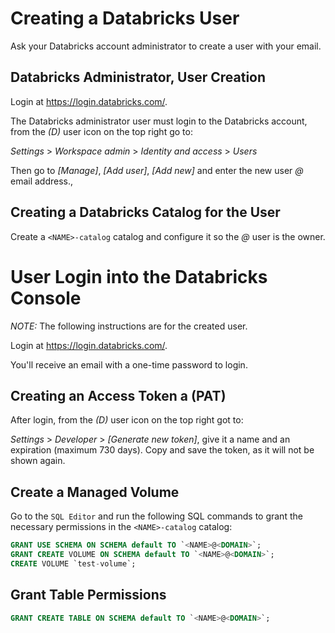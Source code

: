 <!--
Copyright 2025 Tabs Data Inc.
-->

# Creating a Databricks User

Ask your Databricks account administrator to create a user with your email.

## Databricks Administrator, User Creation

Login at https://login.databricks.com/.

The Databricks administrator user must login to the Databricks account, 
from the *(D)* user icon on the top right go to: 

  *Settings* > *Workspace admin* > *Identity and access* > *Users* 
  
Then go to *\[Manage]*, *\[Add user]*, *\[Add new]*  and enter the new user 
*<NAME>@<DOMAIN>* email address.,

## Creating a Databricks Catalog for the User

Create a `<NAME>-catalog` catalog and configure it so the *<NAME>@<DOMAIN>* 
user is the owner.

# User Login into the Databricks Console

*NOTE:* The following instructions are for the created user.

Login at https://login.databricks.com/.

You'll receive an email with a one-time password to login.

## Creating an Access Token a (PAT)

After login, from the *(D)* user icon on the top right got to:

  *Settings* > *Developer* > *\[Generate new token]*, give it a name and
  an expiration (maximum 730 days). Copy and save the token, as it will 
  not be shown again.

## Create a Managed Volume

Go to the `SQL Editor` and run the following SQL commands to grant the necessary permissions
in the `<NAME>-catalog` catalog:

```sql
GRANT USE SCHEMA ON SCHEMA default TO `<NAME>@<DOMAIN>`;
GRANT CREATE VOLUME ON SCHEMA default TO `<NAME>@<DOMAIN>`;
CREATE VOLUME `test-volume`;
```
## Grant Table Permissions

```sql
GRANT CREATE TABLE ON SCHEMA default TO `<NAME>@<DOMAIN>`;
```

